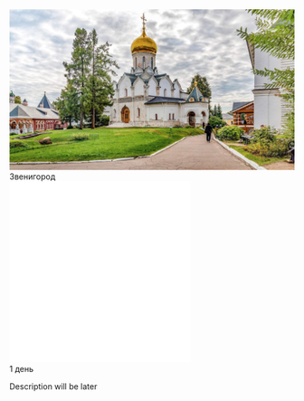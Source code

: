
<link rel="stylesheet" href="../components/css/style-markdown.css" />
<div id="cozy-cover">
    <div class="full-package-item">
        <div class="full-package-frame">
            <img src="../orig/zven2.jpg" loading="lazy" alt="" class="photo-placeholder" />
        </div>
        <div class="full-package-text">
            <div class="cozy-card-title">Звенигород</div>
            <div class="full-package-description">
                <div class="packages-price-location">
                    <div class="packages-time">
                        <img loading="lazy" src="../components/icon_time.png" alt="" class="packages-icon" />
                        <div class="days">1 день</div>
                    </div>
                </div>
            </div>
        </div>
    </div>
</div>

Description will be later